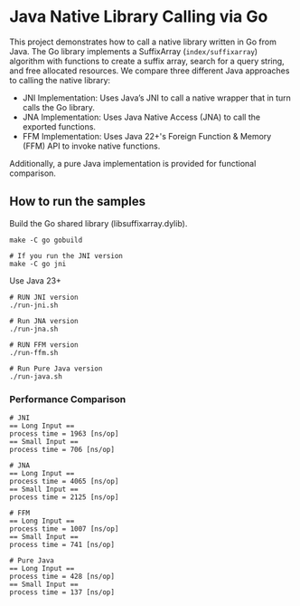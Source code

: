 # Java Native Library Calling via Go

This project demonstrates how to call a native library written in Go from Java. The Go library implements a SuffixArray (`index/suffixarray`) algorithm with functions to create a suffix array, search for a query string, and free allocated resources. We compare three different Java approaches to calling the native library:

* JNI Implementation: Uses Java’s JNI to call a native wrapper that in turn calls the Go library.
* JNA Implementation: Uses Java Native Access (JNA) to call the exported functions.
* FFM Implementation: Uses Java 22+'s Foreign Function & Memory (FFM) API to invoke native functions.

Additionally, a pure Java implementation is provided for functional comparison.

## How to run the samples

Build the Go shared library (libsuffixarray.dylib).

```
make -C go gobuild

# If you run the JNI version
make -C go jni
```

Use Java 23+

```
# RUN JNI version
./run-jni.sh

# Run JNA version
./run-jna.sh

# RUN FFM version
./run-ffm.sh

# Run Pure Java version
./run-java.sh
```

### Performance Comparison

```
# JNI
== Long Input ==
process time = 1963 [ns/op]
== Small Input ==
process time = 706 [ns/op]

# JNA
== Long Input ==
process time = 4065 [ns/op]
== Small Input ==
process time = 2125 [ns/op]

# FFM
== Long Input ==
process time = 1007 [ns/op]
== Small Input ==
process time = 741 [ns/op]

# Pure Java
== Long Input ==
process time = 428 [ns/op]
== Small Input ==
process time = 137 [ns/op]
```